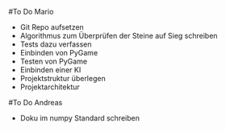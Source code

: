 #To Do Mario
- Git Repo aufsetzen
- Algorithmus zum Überprüfen der Steine auf Sieg schreiben
- Tests dazu verfassen
- Einbinden von PyGame
- Testen von PyGame
- Einbinden einer KI
- Projektstruktur überlegen
- Projektarchitektur

#To Do Andreas
- Doku im numpy Standard schreiben
